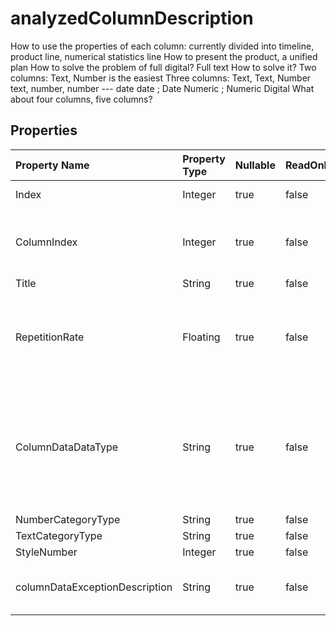 # **analyzedColumnDescription**

How to use the properties of each column: currently divided into timeline, product line, numerical statistics line             How to present the product, a unified plan            How to solve the problem of full digital?            Full text How to solve it?            Two columns: Text, Number is the easiest            Three columns: Text, Text, Number                    text, number, number --- date date ; Date Numeric ; Numeric Digital             What about four columns, five columns? 

## **Properties**

| Property Name | Property Type | Nullable |  ReadOnly | DefaultValue | Description | 
| :- | :- | :- |:- |  :- | :- |
|Index|Integer|true|false |  |Column index.|
|ColumnIndex|Integer|true|false |  |The true position index value of the column.|
|Title|String|true|false |  ||
|RepetitionRate|Floating|true|false |  |When the repetition rate is high, can it be viewed as a group display?|
|ColumnDataDataType|String|true|false |  |The column type is identified, and the attributes of the column are determined after data analysis.|
|NumberCategoryType|String|true|false |  ||
|TextCategoryType|String|true|false |  ||
|StyleNumber|Integer|true|false |  ||
|columnDataExceptionDescription|String|true|false |  |Column data exception description.|

